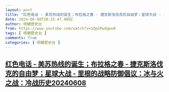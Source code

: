 ```yaml
---
layout: post
title: "红色电话 - 美苏热线的诞生；布拉格之春 - 捷克斯洛伐克的自由梦；星球大战 - 里根的战略防御倡议：冰与火之战：冷战历史20240608"
date: 2024-06-08T20:25:47.000Z
author: 明鏡歷史台
from: https://www.youtube.com/watch?v=1OpGPwdgwo8
tags: [ 明鏡歷史台 ]
comments: True
categories: [ 明鏡歷史台 ]
---
```

<!--1717878347000-->
[红色电话 - 美苏热线的诞生；布拉格之春 - 捷克斯洛伐克的自由梦；星球大战 - 里根的战略防御倡议：冰与火之战：冷战历史20240608](https://www.youtube.com/watch?v=1OpGPwdgwo8)
------

<div>

</div>

